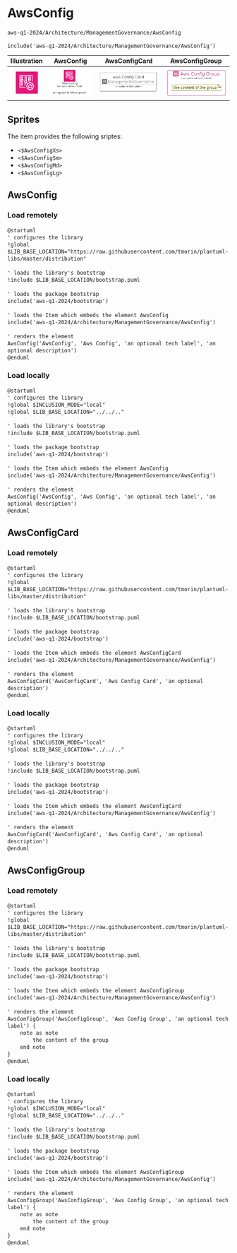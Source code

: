 # AwsConfig


```text
aws-q1-2024/Architecture/ManagementGovernance/AwsConfig
```

```text
include('aws-q1-2024/Architecture/ManagementGovernance/AwsConfig')
```



| Illustration | AwsConfig | AwsConfigCard | AwsConfigGroup |
| :---: | :---: | :---: | :---: |
| ![illustration for Illustration](../../../aws-q1-2024/Architecture/ManagementGovernance/AwsConfig.png) | ![illustration for AwsConfig](../../../aws-q1-2024/Architecture/ManagementGovernance/AwsConfig.Local.png) | ![illustration for AwsConfigCard](../../../aws-q1-2024/Architecture/ManagementGovernance/AwsConfigCard.Local.png) | ![illustration for AwsConfigGroup](../../../aws-q1-2024/Architecture/ManagementGovernance/AwsConfigGroup.Local.png) |



## Sprites
The item provides the following sriptes:

- `<$AwsConfigXs>`
- `<$AwsConfigSm>`
- `<$AwsConfigMd>`
- `<$AwsConfigLg>`





## AwsConfig

### Load remotely
```plantuml
@startuml
' configures the library
!global $LIB_BASE_LOCATION="https://raw.githubusercontent.com/tmorin/plantuml-libs/master/distribution"

' loads the library's bootstrap
!include $LIB_BASE_LOCATION/bootstrap.puml

' loads the package bootstrap
include('aws-q1-2024/bootstrap')

' loads the Item which embeds the element AwsConfig
include('aws-q1-2024/Architecture/ManagementGovernance/AwsConfig')

' renders the element
AwsConfig('AwsConfig', 'Aws Config', 'an optional tech label', 'an optional description')
@enduml
```

### Load locally
```plantuml
@startuml
' configures the library
!global $INCLUSION_MODE="local"
!global $LIB_BASE_LOCATION="../../.."

' loads the library's bootstrap
!include $LIB_BASE_LOCATION/bootstrap.puml

' loads the package bootstrap
include('aws-q1-2024/bootstrap')

' loads the Item which embeds the element AwsConfig
include('aws-q1-2024/Architecture/ManagementGovernance/AwsConfig')

' renders the element
AwsConfig('AwsConfig', 'Aws Config', 'an optional tech label', 'an optional description')
@enduml
```

## AwsConfigCard

### Load remotely
```plantuml
@startuml
' configures the library
!global $LIB_BASE_LOCATION="https://raw.githubusercontent.com/tmorin/plantuml-libs/master/distribution"

' loads the library's bootstrap
!include $LIB_BASE_LOCATION/bootstrap.puml

' loads the package bootstrap
include('aws-q1-2024/bootstrap')

' loads the Item which embeds the element AwsConfigCard
include('aws-q1-2024/Architecture/ManagementGovernance/AwsConfig')

' renders the element
AwsConfigCard('AwsConfigCard', 'Aws Config Card', 'an optional description')
@enduml
```

### Load locally
```plantuml
@startuml
' configures the library
!global $INCLUSION_MODE="local"
!global $LIB_BASE_LOCATION="../../.."

' loads the library's bootstrap
!include $LIB_BASE_LOCATION/bootstrap.puml

' loads the package bootstrap
include('aws-q1-2024/bootstrap')

' loads the Item which embeds the element AwsConfigCard
include('aws-q1-2024/Architecture/ManagementGovernance/AwsConfig')

' renders the element
AwsConfigCard('AwsConfigCard', 'Aws Config Card', 'an optional description')
@enduml
```

## AwsConfigGroup

### Load remotely
```plantuml
@startuml
' configures the library
!global $LIB_BASE_LOCATION="https://raw.githubusercontent.com/tmorin/plantuml-libs/master/distribution"

' loads the library's bootstrap
!include $LIB_BASE_LOCATION/bootstrap.puml

' loads the package bootstrap
include('aws-q1-2024/bootstrap')

' loads the Item which embeds the element AwsConfigGroup
include('aws-q1-2024/Architecture/ManagementGovernance/AwsConfig')

' renders the element
AwsConfigGroup('AwsConfigGroup', 'Aws Config Group', 'an optional tech label') {
    note as note
        the content of the group
    end note
}
@enduml
```

### Load locally
```plantuml
@startuml
' configures the library
!global $INCLUSION_MODE="local"
!global $LIB_BASE_LOCATION="../../.."

' loads the library's bootstrap
!include $LIB_BASE_LOCATION/bootstrap.puml

' loads the package bootstrap
include('aws-q1-2024/bootstrap')

' loads the Item which embeds the element AwsConfigGroup
include('aws-q1-2024/Architecture/ManagementGovernance/AwsConfig')

' renders the element
AwsConfigGroup('AwsConfigGroup', 'Aws Config Group', 'an optional tech label') {
    note as note
        the content of the group
    end note
}
@enduml
```

